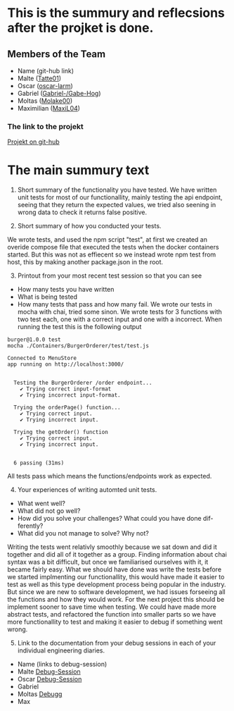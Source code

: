 # This is the summury and reflecsions after the projket is done.

## Members of the Team

- Name (git-hub link)
- Malte ([Tatte01](https://github.com/Tatte01))
- Oscar ([oscar-larm](https://github.com/oscar-larm))
- Gabriel ([Gabriel-/Gabe-Hog](https://github.com/Gabe-Hog))
- Moltas ([Molake00](https://github.com/Molake00))
- Maximilian ([MaxiL04](https://github.com/MaxiL04))

### The link to the projekt
[Projekt on git-hub](https://github.com/oscar-larm/Burger)

# The main summury text

1. Short summary of the functionality you have tested.
We have written unit tests for most of our functionallity, mainly testing the api endpoint, seeing that they return the expected values, we tried also seening in wrong data to check it returns false positive. 

2. Short summary of how you conducted your tests.

We wrote tests, and used the npm script "test", at first we created an overide compose file that executed the tests when the docker containers started. But this was not as effiecent so we instead wrote npm test from host, this by making another package.json in the root. 

3. Printout from your most recent test session so that you can see
- How many tests you have written
- What is being tested
- How many tests that pass and how many fail.
We wrote our tests in mocha with chai, tried some sinon. We wrote tests for 3 functions with two test each, one with a correct input and one with a incorrect.
When running the test this is the following output
```
burger@1.0.0 test
mocha ./Containers/BurgerOrderer/test/test.js

Connected to MenuStore
app running on http://localhost:3000/


  Testing the BurgerOrderer /order endpoint...
    ✔ Trying correct input-format
    ✔ Trying incorrect input-format.

  Trying the orderPage() function...
    ✔ Trying correct input.
    ✔ Trying incorrect input.

  Trying the getOrder() function
    ✔ Trying correct input.
    ✔ Trying incorrect input.


  6 passing (31ms)
```
All tests pass which means the functions/endpoints work as expected. 

4. Your experiences of writing automted unit tests.
- What went well?
- What did not go well?
- How did you solve your challenges? What could you have done dif-
ferently?
- What did you not manage to solve? Why not? 

Writing the tests went relativly smoothly because we sat down and did it together and did all of it together as a group. Finding information about chai syntax was a bit difficult, but once we familiarised ourselves with it, it became fairly easy. 
What we should have done was write the tests before we started implmenting our functionallity, this would have made it easier to test as well as this type development process being popular in the industry. But since we are new to software development, we had issues forseeing all the functions and how they would work. For the next project this should be implement sooner to save time when testing. We could have made more abstract tests, and refactored the function into smaller parts so we have more functionallity to test and making it easier to debug if something went wrong. 


5. Link to the documentation from your debug sessions in each of your individual engineering diaries. 
- Name (links to debug-session)
- Malte [Debug-Session](https://github.com/oscar-larm/Burger/blob/development/reflections/Maltes_ingenjörsdagbok.md#debug)
- Oscar [Debug-Session](https://github.com/oscar-larm/Burger/blob/development/reflections/oscar-journal.md#debug-session)
- Gabriel 
- Moltas [Debugg](https://github.com/oscar-larm/Burger/blob/main/reflections/Moltas%20ingenj%C3%B6rsdagbok)
- Max 
